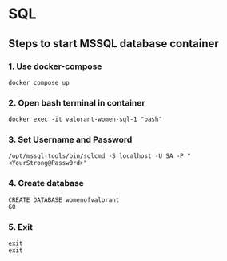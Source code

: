 # SQL

## Steps to start MSSQL database container

### 1. Use docker-compose

```
docker compose up
```

### 2. Open bash terminal in container
```
docker exec -it valorant-women-sql-1 "bash"
```

### 3. Set Username and Password
```
/opt/mssql-tools/bin/sqlcmd -S localhost -U SA -P "<YourStrong@Passw0rd>"
```

### 4. Create database
```
CREATE DATABASE womenofvalorant
GO
```

### 5. Exit
```
exit
exit
```
